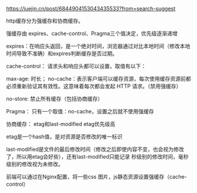 https://juejin.cn/post/6844904153043435533?from=search-suggest


http缓存分为强缓存和协商缓存。

强缓存由 expires、cache-control、Pragma三个值决定，优先级逐渐递增


expires：在响应头返回，是一个绝对时间，浏览器通过对比本地时间（修改本地时间导致不准确）和expires判断缓存是否过期。


cache-control： 请求头和响应头都可以设置，取值有以下：

max-age: 时长；
no-cache：表示客户端可以缓存资源，每次使用缓存资源前都必须重新验证其有效性。这意味着每次都会发起 HTTP 请求。（禁用强缓存）

no-store: 禁止所有缓存（包括协商缓存）


Pragma： 只有一个取值：no-cache，设置之后就不使用强缓存



协商缓存： etag和last-modified etag优先级高

etag是一个hash值，是对资源是否修改的唯一标识


last-modified是文件的最后修改时间（修改之后即使内容不变，也会视为修改了，所以用etag会好些），还有last-modified只能记录 秒级别的修改时间，毫秒级别的修改视为未修改。




前端可以通过在Nginx配置，将一些css 图片，js静态资源设置强缓存（cache-control）








